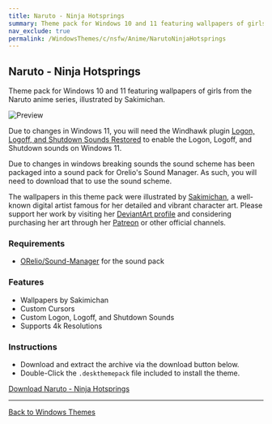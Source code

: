 ```yaml
---
title: Naruto - Ninja Hotsprings
summary: Theme pack for Windows 10 and 11 featuring wallpapers of girls from the Naruto anime series, illustrated by Sakimichan
nav_exclude: true
permalink: /WindowsThemes/c/nsfw/Anime/NarutoNinjaHotsprings
---
```


## Naruto - Ninja Hotsprings
Theme pack for Windows 10 and 11 featuring wallpapers of girls from the Naruto anime series, illustrated by Sakimichan.

![Preview](https://gitlab.com/the-back-room/deskthemepacks/nsfw/naruto-ninja-hotsprings/-/raw/main/Extras/Preview.bmp)

Due to changes in Windows 11, you will need the Windhawk plugin [Logon, Logoff, and Shutdown Sounds Restored](https://windhawk.net/mods/logon-logoff-shutdown-sounds) to enable the Logon, Logoff, and Shutdown sounds on Windows 11.

Due to changes in windows breaking sounds the sound scheme has been packaged into a sound pack for Orelio's Sound Manager. As such, you will need to download that to use the sound scheme.

The wallpapers in this theme pack were illustrated by [Sakimichan](https://www.deviantart.com/sakimichan), a well-known digital artist famous for her detailed and vibrant character art. Please support her work by visiting her [DeviantArt profile](https://www.deviantart.com/sakimichan) and considering purchasing her art through her [Patreon](https://www.patreon.com/sakimichan) or other official channels.

### Requirements

- [ORelio/Sound-Manager](https://github.com/ORelio/Sound-Manager) for the sound pack

### Features

- Wallpapers by Sakimichan
- Custom Cursors
- Custom Logon, Logoff, and Shutdown Sounds
- Supports 4k Resolutions

### Instructions

- Download and extract the archive via the download button below.
- Double-Click the `.deskthemepack` file included to install the theme.

<a href="https://gitlab.com/the-back-room/deskthemepacks/nsfw/naruto-ninja-hotsprings/-/archive/main/naruto-ninja-hotsprings-main.zip" class="btn btn--primary btn--lg" target="_blank" rel="noopener noreferrer">Download Naruto - Ninja Hotsprings</a>

---

<a href="/WindowsThemes" class="btn btn--secondary btn--sm">Back to Windows Themes</a> 